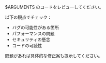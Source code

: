 $ARGUMENTS のコードをレビューしてください。

以下の観点でチェック：

- バグの可能性がある箇所
- パフォーマンスの問題
- セキュリティの懸念
- コードの可読性

問題があれば具体的な修正案も提示してください。
